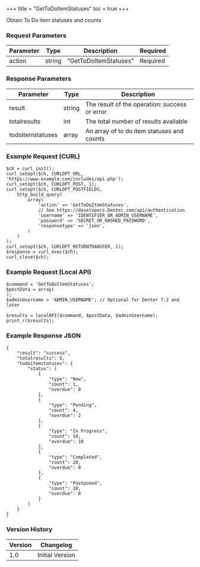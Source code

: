 +++
title = "GetToDoItemStatuses"
toc = true
+++

Obtain To Do item statuses and counts

### Request Parameters

| Parameter | Type | Description | Required |
| --------- | ---- | ----------- | -------- |
| action | string | "GetToDoItemStatuses" | Required |

### Response Parameters

| Parameter | Type | Description |
| --------- | ---- | ----------- |
| result | string | The result of the operation: success or error |
| totalresults | int | The total number of results available |
| todoitemstatuses | array | An array of to do item statuses and counts |


### Example Request (CURL)

```
$ch = curl_init();
curl_setopt($ch, CURLOPT_URL, 'https://www.example.com/includes/api.php');
curl_setopt($ch, CURLOPT_POST, 1);
curl_setopt($ch, CURLOPT_POSTFIELDS,
    http_build_query(
        array(
            'action' => 'GetToDoItemStatuses',
            // See https://developers.Denter.com/api/authentication
            'username' => 'IDENTIFIER_OR_ADMIN_USERNAME',
            'password' => 'SECRET_OR_HASHED_PASSWORD',
            'responsetype' => 'json',
        )
    )
);
curl_setopt($ch, CURLOPT_RETURNTRANSFER, 1);
$response = curl_exec($ch);
curl_close($ch);
```


### Example Request (Local API)

```
$command = 'GetToDoItemStatuses';
$postData = array(
);
$adminUsername = 'ADMIN_USERNAME'; // Optional for Denter 7.2 and later

$results = localAPI($command, $postData, $adminUsername);
print_r($results);
```


### Example Response JSON

```
{
    "result": "success",
    "totalresults": 5,
    "todoitemstatuses": {
        "status": [
            {
                "type": "New",
                "count": 1,
                "overdue": 0
            },
            {
                "type": "Pending",
                "count": 4,
                "overdue": 2
            },
            {
                "type": "In Progress",
                "count": 10,
                "overdue": 10
            },
            {
                "type": "Completed",
                "count": 20,
                "overdue": 0
            },
            {
                "type": "Postponed",
                "count": 10,
                "overdue": 0
            }
        ]
    }
}
```


### Version History

| Version | Changelog |
| ------- | --------- |
| 1.0 | Initial Version |
